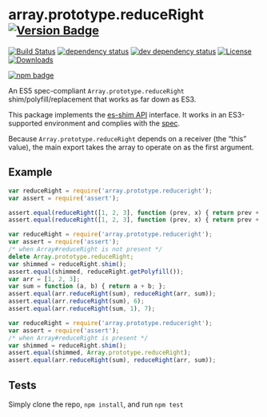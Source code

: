 # array.prototype.reduceRight <sup>[![Version Badge][npm-version-svg]][package-url]</sup>

[![Build Status][travis-svg]][travis-url]
[![dependency status][deps-svg]][deps-url]
[![dev dependency status][dev-deps-svg]][dev-deps-url]
[![License][license-image]][license-url]
[![Downloads][downloads-image]][downloads-url]

[![npm badge][npm-badge-png]][package-url]

An ES5 spec-compliant `Array.prototype.reduceRight` shim/polyfill/replacement that works as far down as ES3.

This package implements the [es-shim API](https://github.com/es-shims/api) interface. It works in an ES3-supported environment and complies with the [spec](http://www.ecma-international.org/ecma-262/5.1/).

Because `Array.prototype.reduceRight` depends on a receiver (the “this” value), the main export takes the array to operate on as the first argument.

## Example

```js
var reduceRight = require('array.prototype.reduceright');
var assert = require('assert');

assert.equal(reduceRight([1, 2, 3], function (prev, x) { return prev + x; }), 6);
assert.equal(reduceRight([1, 2, 3], function (prev, x) { return prev + x; }, 1), 7);
```

```js
var reduceRight = require('array.prototype.reduceright');
var assert = require('assert');
/* when Array#reduceRight is not present */
delete Array.prototype.reduceRight;
var shimmed = reduceRight.shim();
assert.equal(shimmed, reduceRight.getPolyfill());
var arr = [1, 2, 3];
var sum = function (a, b) { return a + b; };
assert.equal(arr.reduceRight(sum), reduceRight(arr, sum));
assert.equal(arr.reduceRight(sum), 6);
assert.equal(arr.reduceRight(sum, 1), 7);
```

```js
var reduceRight = require('array.prototype.reduceright');
var assert = require('assert');
/* when Array#reduceRight is present */
var shimmed = reduceRight.shim();
assert.equal(shimmed, Array.prototype.reduceRight);
assert.equal(arr.reduceRight(sum), reduceRight(arr, sum));
```

## Tests
Simply clone the repo, `npm install`, and run `npm test`

[package-url]: https://npmjs.org/package/array.prototype.reduceright
[npm-version-svg]: http://versionbadg.es/es-shims/Array.prototype.reduceRight.svg
[travis-svg]: https://travis-ci.org/es-shims/Array.prototype.reduceRight.svg
[travis-url]: https://travis-ci.org/es-shims/Array.prototype.reduceRight
[deps-svg]: https://david-dm.org/es-shims/Array.prototype.reduceRight.svg
[deps-url]: https://david-dm.org/es-shims/Array.prototype.reduceRight
[dev-deps-svg]: https://david-dm.org/es-shims/Array.prototype.reduceRight/dev-status.svg
[dev-deps-url]: https://david-dm.org/es-shims/Array.prototype.reduceRight#info=devDependencies
[npm-badge-png]: https://nodei.co/npm/array.prototype.reduceright.png?downloads=true&stars=true
[license-image]: http://img.shields.io/npm/l/array.prototype.reduceright.svg
[license-url]: LICENSE
[downloads-image]: http://img.shields.io/npm/dm/array.prototype.reduceright.svg
[downloads-url]: http://npm-stat.com/charts.html?package=array.prototype.reduceright
